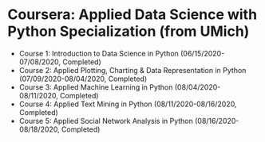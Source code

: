 # Coursera: Applied Data Science with Python Specialization (from UMich)

* Course 1: Introduction to Data Science in Python (06/15/2020-07/08/2020, Completed)
* Course 2: Applied Plotting, Charting & Data Representation in Python (07/09/2020-08/04/2020, Completed)
* Course 3: Applied Machine Learning in Python (08/04/2020-08/11/2020, Completed)
* Course 4: Applied Text Mining in Python (08/11/2020-08/16/2020, Completed)
* Course 5: Applied Social Network Analysis in Python (08/16/2020-08/18/2020, Completed)
